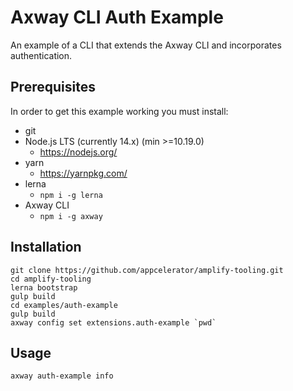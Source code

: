 # Axway CLI Auth Example

An example of a CLI that extends the Axway CLI and incorporates authentication.

## Prerequisites

In order to get this example working you must install:

 * git
 * Node.js LTS (currently 14.x) (min >=10.19.0)
 	* https://nodejs.org/
 * yarn
   * https://yarnpkg.com/
 * lerna
   * `npm i -g lerna`
 * Axway CLI
   * `npm i -g axway`

## Installation

	git clone https://github.com/appcelerator/amplify-tooling.git
	cd amplify-tooling
	lerna bootstrap
	gulp build
	cd examples/auth-example
	gulp build
	axway config set extensions.auth-example `pwd`

## Usage

	axway auth-example info
